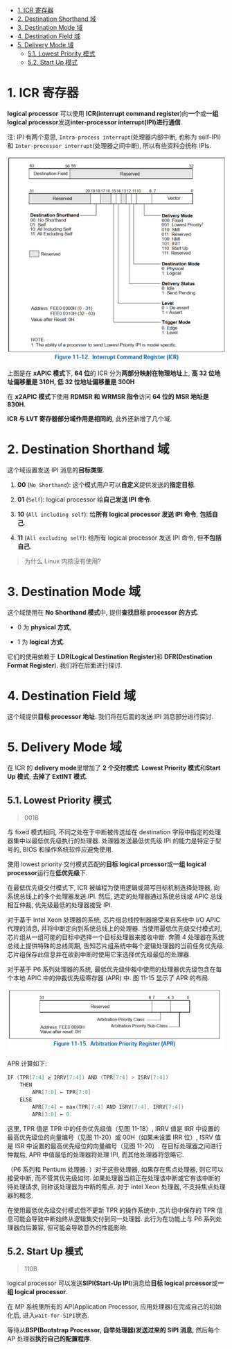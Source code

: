 <!-- @import "[TOC]" {cmd="toc" depthFrom=1 depthTo=6 orderedList=false} -->

<!-- code_chunk_output -->

- [1. ICR 寄存器](#1-icr-寄存器)
- [2. Destination Shorthand 域](#2-destination-shorthand-域)
- [3. Destination Mode 域](#3-destination-mode-域)
- [4. Destination Field 域](#4-destination-field-域)
- [5. Delivery Mode 域](#5-delivery-mode-域)
  - [5.1. Lowest Priority 模式](#51-lowest-priority-模式)
  - [5.2. Start Up 模式](#52-start-up-模式)

<!-- /code_chunk_output -->

# 1. ICR 寄存器

**logical processor** 可以使用 **ICR(interrupt command register**)向**一个**或**一组 logical processor**发送**inter-processor interrupt(IPI)进行通信**.

注: IPI 有两个意思, `Intra-process interrupt`(处理器内部中断, 也称为 self-IPI) 和 `Inter-processor interrupt`(处理器之间中断), 所以有些资料会统称 IPIs.

![2024-09-12-10-40-14.png](./images/2024-09-12-10-40-14.png)

上图是在 **xAPIC 模式**下, **64 位**的 ICR 分为**两部分映射在物理地址**上, **高 32 位地址偏移量是 310H, 低 32 位地址偏移量是 300H**

在 **x2APIC 模式**下使用 **RDMSR 和 WRMSR 指令**访问 **64 位的 MSR 地址是 830H**.

**ICR 与 LVT 寄存器部分域作用是相同的**, 此外还新增了几个域.

# 2. Destination Shorthand 域

这个域设置发送 IPI 消息的**目标类型**.

1) **00** (`No Shorthand`): 这个模式用户可以**自定义**提供发送的**指定目标**.

2) **01** (`Self`): logical processor 给**自己发送 IPI 命令**.

3) **10** (`All including self`): 给**所有 logical processor 发送 IPI 命令**, **包括自己**.

4) **11** (`All excluding self`): 给所有 logical processor 发送 IPI 命令, 但**不包括自己**.

> 为什么 Linux 内核没有使用?

# 3. Destination Mode 域

这个域使用在 **No Shorthand 模式**中, 提供**查找目标 processor 的方式**.

- 0 为 **physical 方式**,

- 1 为 **logical 方式**.

它们的使用依赖于 **LDR(Logical Destination Register**)和 **DFR(Destination Format Register**). 我们将在后面进行探讨.

# 4. Destination Field 域

这个域提供**目标 processor 地址**. 我们将在后面的发送 IPI 消息部分进行探讨.

# 5. Delivery Mode 域

在 ICR 的 **delivery mode**里增加了 **2 个交付模式**: **Lowest Priority 模式**和**Start Up 模式**, **去掉了 ExtINT 模式**.

## 5.1. Lowest Priority 模式

> 001B

与 fixed 模式相同, 不同之处在于中断被传送给在 destination 字段中指定的处理器集中以最低优先级执行的处理器. 处理器发送最低优先级 IPI 的能力是特定于型号的, BIOS 和操作系统软件应避免使用. 

使用 lowest priority 交付模式匹配的**目标 logical prcessor**或**一组 logical processor**运行在**低优先级**下.

在最低优先级交付模式下, ICR 被编程为使用逻辑或简写目标机制选择处理器, 向系统总线上的多个处理器发送 IPI. 然后, 选定的处理器通过系统总线或 APIC 总线相互仲裁, 优先级最低的处理器接受 IPI. 

对于基于 Intel Xeon 处理器的系统, 芯片组总线控制器接受来自系统中 I/O APIC 代理的消息, 并将中断定向到系统总线上的处理器. 当使用最低优先级交付模式时, 芯片组从一组可能的目标中选择一个目标处理器来接收中断. 奔腾 4 处理器在系统总线上提供特殊的总线周期, 告知芯片组系统中每个逻辑处理器的当前任务优先级. 芯片组保存此信息并在收到中断时使用它来选择优先级最低的处理器. 

对于基于 P6 系列处理器的系统, 最低优先级仲裁中使用的处理器优先级包含在每个本地 APIC 中的仲裁优先级寄存器 (APR) 中. 图 11-15 显示了 APR 的布局. 

![2024-09-12-11-50-09.png](./images/2024-09-12-11-50-09.png)

APR 计算如下:

```cpp
IF (TPR[7:4] ≥ IRRV[7:4]) AND (TPR[7:4] > ISRV[7:4])
    THEN
        APR[7:0] ← TPR[7:0]
    ELSE
        APR[7:4] ← max(TPR[7:4] AND ISRV[7:4], IRRV[7:4])
        APR[3:0] ← 0.
```

这里, TPR 值是 TPR 中的任务优先级值（见图 11-18）, IRRV 值是 IRR 中设置的最高优先级位的向量编号（见图 11-20）或 00H（如果未设置 IRR 位）, ISRV 值是 ISR 中设置的最高优先级位的向量编号（见图 11-20）. 在目标处理器之间进行仲裁后, APR 中值最低的处理器将处理 IPI, 而其他处理器将忽略它. 

（P6 系列和 Pentium 处理器. ）对于这些处理器, 如果存在焦点处理器, 则它可以接受中断, 而不管其优先级如何. 如果处理器当前正在处理该中断或它有该中断的待处理请求, 则称该处理器为中断的焦点. 对于 Intel Xeon 处理器, 不支持焦点处理器的概念. 

在使用最低优先级交付模式但不更新 TPR 的操作系统中, 芯片组中保存的 TPR 信息可能会导致中断始终从逻辑集交付到同一处理器. 此行为在功能上与 P6 系列处理器向后兼容, 但可能会导致意外的性能影响. 

## 5.2. Start Up 模式

> 110B

logical processor 可以发送**SIPI(Start\-Up IPI**)消息给**目标 logical prcessor**或**一组 logical processor**.

在 MP 系统里所有的 AP(Application Processor, 应用处理器)在完成自己的初始化后, 进入`wait-for-SIPI`状态.

等待从**BSP(Bootstrap Processor, 自举处理器)发送过来的 SIPI 消息**, 然后每个 AP 处理器**执行自己的配置程序**.